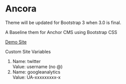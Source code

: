 Ancora
======

Theme will be updated for Bootstrap 3 when 3.0 is final.  

A Baseline them for Anchor CMS using Bootstrap CSS

[Demo Site](http://ancora.cauley.co)

Custom Site Variables
<ol>
  <li>
    Name: twitter<br>
    Value: username (no @)
  </li>
  <li>
    Name: googleanalytics<br>
    Value: UA-xxxxxxxxx-x
  </li>
</ol>
